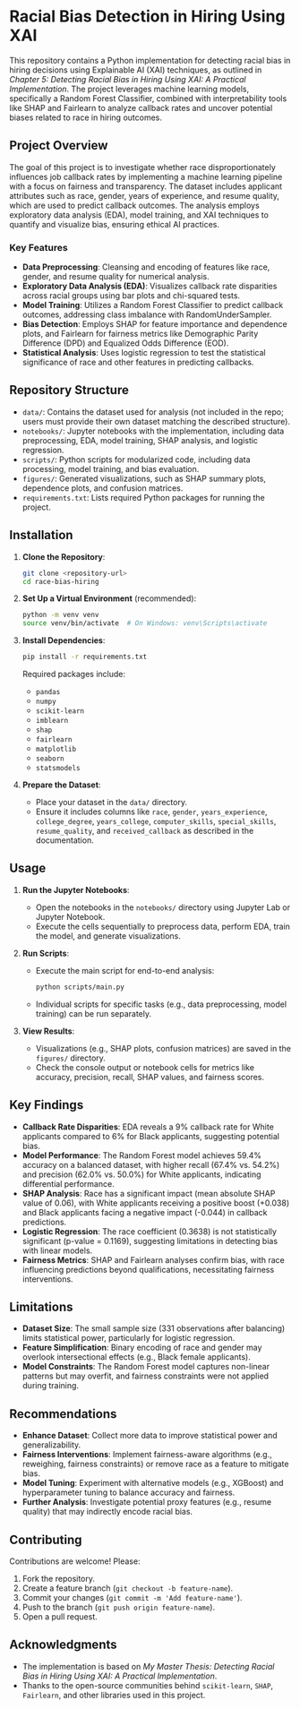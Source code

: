 # Racial Bias Detection in Hiring Using XAI

This repository contains a Python implementation for detecting racial bias in hiring decisions using Explainable AI (XAI) techniques, as outlined in *Chapter 5: Detecting Racial Bias in Hiring Using XAI: A Practical Implementation*. The project leverages machine learning models, specifically a Random Forest Classifier, combined with interpretability tools like SHAP and Fairlearn to analyze callback rates and uncover potential biases related to race in hiring outcomes.

## Project Overview

The goal of this project is to investigate whether race disproportionately influences job callback rates by implementing a machine learning pipeline with a focus on fairness and transparency. The dataset includes applicant attributes such as race, gender, years of experience, and resume quality, which are used to predict callback outcomes. The analysis employs exploratory data analysis (EDA), model training, and XAI techniques to quantify and visualize bias, ensuring ethical AI practices.

### Key Features
- **Data Preprocessing**: Cleansing and encoding of features like race, gender, and resume quality for numerical analysis.
- **Exploratory Data Analysis (EDA)**: Visualizes callback rate disparities across racial groups using bar plots and chi-squared tests.
- **Model Training**: Utilizes a Random Forest Classifier to predict callback outcomes, addressing class imbalance with RandomUnderSampler.
- **Bias Detection**: Employs SHAP for feature importance and dependence plots, and Fairlearn for fairness metrics like Demographic Parity Difference (DPD) and Equalized Odds Difference (EOD).
- **Statistical Analysis**: Uses logistic regression to test the statistical significance of race and other features in predicting callbacks.

## Repository Structure

- `data/`: Contains the dataset used for analysis (not included in the repo; users must provide their own dataset matching the described structure).
- `notebooks/`: Jupyter notebooks with the implementation, including data preprocessing, EDA, model training, SHAP analysis, and logistic regression.
- `scripts/`: Python scripts for modularized code, including data processing, model training, and bias evaluation.
- `figures/`: Generated visualizations, such as SHAP summary plots, dependence plots, and confusion matrices.
- `requirements.txt`: Lists required Python packages for running the project.

## Installation

1. **Clone the Repository**:
   ```bash
   git clone <repository-url>
   cd race-bias-hiring
   ```

2. **Set Up a Virtual Environment** (recommended):
   ```bash
   python -m venv venv
   source venv/bin/activate  # On Windows: venv\Scripts\activate
   ```

3. **Install Dependencies**:
   ```bash
   pip install -r requirements.txt
   ```

   Required packages include:
   - `pandas`
   - `numpy`
   - `scikit-learn`
   - `imblearn`
   - `shap`
   - `fairlearn`
   - `matplotlib`
   - `seaborn`
   - `statsmodels`

4. **Prepare the Dataset**:
   - Place your dataset in the `data/` directory.
   - Ensure it includes columns like `race`, `gender`, `years_experience`, `college_degree`, `years_college`, `computer_skills`, `special_skills`, `resume_quality`, and `received_callback` as described in the documentation.

## Usage

1. **Run the Jupyter Notebooks**:
   - Open the notebooks in the `notebooks/` directory using Jupyter Lab or Jupyter Notebook.
   - Execute the cells sequentially to preprocess data, perform EDA, train the model, and generate visualizations.

2. **Run Scripts**:
   - Execute the main script for end-to-end analysis:
     ```bash
     python scripts/main.py
     ```
   - Individual scripts for specific tasks (e.g., data preprocessing, model training) can be run separately.

3. **View Results**:
   - Visualizations (e.g., SHAP plots, confusion matrices) are saved in the `figures/` directory.
   - Check the console output or notebook cells for metrics like accuracy, precision, recall, SHAP values, and fairness scores.

## Key Findings

- **Callback Rate Disparities**: EDA reveals a 9% callback rate for White applicants compared to 6% for Black applicants, suggesting potential bias.
- **Model Performance**: The Random Forest model achieves 59.4% accuracy on a balanced dataset, with higher recall (67.4% vs. 54.2%) and precision (62.0% vs. 50.0%) for White applicants, indicating differential performance.
- **SHAP Analysis**: Race has a significant impact (mean absolute SHAP value of 0.06), with White applicants receiving a positive boost (+0.038) and Black applicants facing a negative impact (-0.044) in callback predictions.
- **Logistic Regression**: The race coefficient (0.3638) is not statistically significant (p-value = 0.1169), suggesting limitations in detecting bias with linear models.
- **Fairness Metrics**: SHAP and Fairlearn analyses confirm bias, with race influencing predictions beyond qualifications, necessitating fairness interventions.

## Limitations

- **Dataset Size**: The small sample size (331 observations after balancing) limits statistical power, particularly for logistic regression.
- **Feature Simplification**: Binary encoding of race and gender may overlook intersectional effects (e.g., Black female applicants).
- **Model Constraints**: The Random Forest model captures non-linear patterns but may overfit, and fairness constraints were not applied during training.

## Recommendations

- **Enhance Dataset**: Collect more data to improve statistical power and generalizability.
- **Fairness Interventions**: Implement fairness-aware algorithms (e.g., reweighing, fairness constraints) or remove race as a feature to mitigate bias.
- **Model Tuning**: Experiment with alternative models (e.g., XGBoost) and hyperparameter tuning to balance accuracy and fairness.
- **Further Analysis**: Investigate potential proxy features (e.g., resume quality) that may indirectly encode racial bias.

## Contributing

Contributions are welcome! Please:
1. Fork the repository.
2. Create a feature branch (`git checkout -b feature-name`).
3. Commit your changes (`git commit -m 'Add feature-name'`).
4. Push to the branch (`git push origin feature-name`).
5. Open a pull request.

## Acknowledgments

- The implementation is based on *My Master Thesis: Detecting Racial Bias in Hiring Using XAI: A Practical Implementation*.
- Thanks to the open-source communities behind `scikit-learn`, `SHAP`, `Fairlearn`, and other libraries used in this project.
